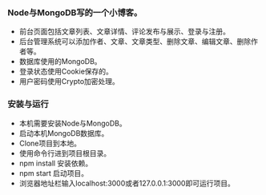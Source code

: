 ###	Node与MongoDB写的一个小博客。
*	前台页面包括文章列表、文章详情、评论发布与展示、登录与注册。
*	后台管理系统可以添加作者、文章、文章类型、删除文章、编辑文章、删除作者等。
*	数据库使用的MongoDB。
*	登录状态使用Cookie保存的。
*	用户密码使用Crypto加密处理。
###	安装与运行
*	本机需要安装Node与MongoDB。
*	启动本机MongoDB数据库。
*	Clone项目到本地。
*	使用命令行进到项目根目录。
*	npm install 安装依赖。
*	npm start 启动项目。
*	浏览器地址栏输入localhost:3000或者127.0.0.1:3000即可运行项目。